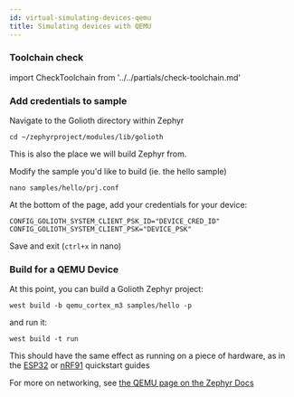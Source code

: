 ```yaml
---
id: virtual-simulating-devices-qemu
title: Simulating devices with QEMU
---
```


### Toolchain check

import CheckToolchain from '../../partials/check-toolchain.md'

<CheckToolchain/>

### Add credentials to sample

Navigate to the Golioth directory within Zephyr

```
cd ~/zephyrproject/modules/lib/golioth
```
This is also the place we will build Zephyr from.

Modify the sample you'd like to build (ie. the hello sample)

```
nano samples/hello/prj.conf
```

At the bottom of the page, add your credentials for your device:

```
CONFIG_GOLIOTH_SYSTEM_CLIENT_PSK_ID="DEVICE_CRED_ID"
CONFIG_GOLIOTH_SYSTEM_CLIENT_PSK="DEVICE_PSK"
```
Save and exit (`ctrl+x` in nano)

### Build for a QEMU Device

At this point, you can build a Golioth Zephyr project:

```
west build -b qemu_cortex_m3 samples/hello -p
```

and run it:

```
west build -t run
```

This should have the same effect as running on a piece of hardware, as in the [ESP32](/docs/guides/esp32-quickstart/esp32-overview) or [nRF91](/docs/guides/nrf91-quickstart/nrf91-overview) quickstart guides

For more on networking, see [the QEMU page on the Zephyr Docs](https://docs.zephyrproject.org/latest/guides/networking/qemu_setup.html)